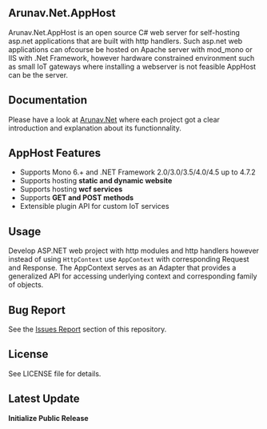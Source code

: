Arunav.Net.AppHost
--------

Arunav.Net.AppHost is an open source C# web server for self-hosting asp.net applications that are built with http handlers. Such asp.net web applications can ofcourse be hosted on Apache server with mod_mono or IIS with .Net Framework, however hardware constrained environment such as small IoT gateways where installing a webserver is not feasible AppHost can be the server.


Documentation
--------

Please have a look at [Arunav.Net](http://www.arunav.net/) where each project got a clear introduction and explanation about its functionnality.

AppHost Features
--------
* Supports Mono 6.+ and .NET Framework 2.0/3.0/3.5/4.0/4.5 up to 4.7.2
* Supports hosting **static and dynamic website**
* Supports hosting **wcf services**
* Supports **GET and POST methods**  
* Extensible plugin API for custom IoT services


Usage
-----

Develop ASP.NET web project with http modules and http handlers however instead of using `HttpContext` use `AppContext` with corresponding Request and Response.
The AppContext serves as an Adapter that provides a generalized API for accessing underlying context and corresponding family of objects.


Bug Report
----------

See the [Issues Report](https://github.com/arunavg/Arunav.Net.AppHost/issues) section of this repository.


License
-------

See LICENSE file for details.


Latest Update 
-------

**Initialize Public Release**